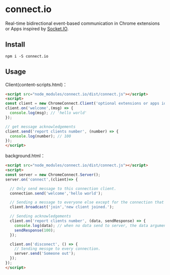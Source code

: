 # connect.io

 Real-time bidirectional event-based communication in Chrome extensions or Apps inspired by [Socket.IO](http://socket.io/).

## Install

```
npm i -S connect.io
```

## Usage

Client(content-scripts.html)：

```html
<script src="node_modules/connect.io/dist/connect.js"></script>
<script>
const client = new ChromeConnect.Client('optional extensions or apps id or tabId, default value is chrome.runtime.id');
client.on('welcome',(msg) => {
  console.log(msg); // 'hello world'
});

// get message acknowledgements
client.send('report clients number', (number) => {
  console.log(number); // 100
});
</script>
```

background.html：

```html
<script src="node_modules/connect.io/dist/connect.js"></script>
<script>
const server = new ChromeConnect.Server();
server.on('connect',(client)=> {

  // Only send message to this connection client.
  connection.send('welcome','hello world');

  // Sending a message to everyone else except for the connection that starts it.
  client.broadcast('join','new client joined.');

  // Sending acknowledgements
  client.on('report clients number', (data, sendResponse) => {
    console.log(data); // when no data send to server, the data argument will be undefined
    sendResponse(100);
  });

  client.on('disconect', () => {
    // Sending messge to every connection.
    server.send('Someone out');
  });
});
</script>
```
